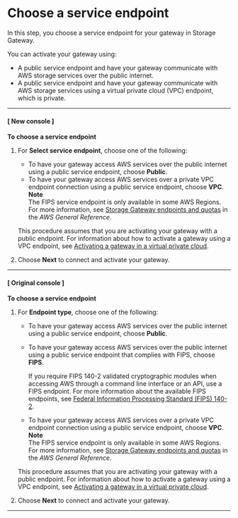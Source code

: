 # Choose a service endpoint<a name="GettingStarted-service-endpoint-file"></a>

In this step, you choose a service endpoint for your gateway in Storage Gateway\.

You can activate your gateway using:
+ A public service endpoint and have your gateway communicate with AWS storage services over the public internet\.
+ A public service endpoint and have your gateway communicate with AWS storage services using a virtual private cloud \(VPC\) endpoint, which is private\.

------
#### [ New console ]

**To choose a service endpoint**

1. For **Select service endpoint**, choose one of the following:
   + To have your gateway access AWS services over the public internet using a public service endpoint, choose **Public**\.
   + To have your gateway access AWS services over a private VPC endpoint connection using a public service endpoint, choose **VPC**\.
**Note**  
The FIPS service endpoint is only available in some AWS Regions\. For more information, see [Storage Gateway endpoints and quotas](https://docs.aws.amazon.com/general/latest/gr/sg.html) in the *AWS General Reference*\.

   This procedure assumes that you are activating your gateway with a public endpoint\. For information about how to activate a gateway using a VPC endpoint, see [Activating a gateway in a virtual private cloud](gateway-private-link.md)\.

1. Choose **Next** to connect and activate your gateway\.

------
#### [ Original console ]

**To choose a service endpoint**

1. For **Endpoint type**, choose one of the following:
   + To have your gateway access AWS services over the public internet using a public service endpoint, choose **Public**\.
   + To have your gateway access AWS services over the public internet using a public service endpoint that complies with FIPS, choose **FIPS**\.

     If you require FIPS 140\-2 validated cryptographic modules when accessing AWS through a command line interface or an API, use a FIPS endpoint\. For more information about the available FIPS endpoints, see [Federal Information Processing Standard \(FIPS\) 140\-2](http://aws.amazon.com/compliance/fips/)\. 
   + To have your gateway access AWS services over a private VPC endpoint connection using a public service endpoint, choose **VPC**\.
**Note**  
The FIPS service endpoint is only available in some AWS Regions\. For more information, see [Storage Gateway endpoints and quotas](https://docs.aws.amazon.com/general/latest/gr/sg.html) in the *AWS General Reference*\.

   This procedure assumes that you are activating your gateway with a public endpoint\. For information about how to activate a gateway using a VPC endpoint, see [Activating a gateway in a virtual private cloud](gateway-private-link.md)\.

1. Choose **Next** to connect and activate your gateway\.

------